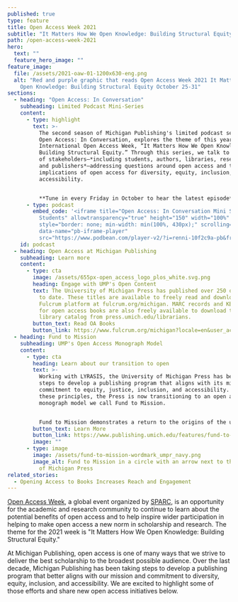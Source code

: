 ```yaml
---
published: true
type: feature
title: Open Access Week 2021
subtitle: "It Matters How We Open Knowledge: Building Structural Equity"
path: /open-access-week-2021
hero:
  text: ""
  feature_hero_image: ""
feature_image:
  file: /assets/2021-oaw-01-1200x630-eng.png
  alt: "Red and purple graphic that reads Open Access Week 2021 It Matters How We
    Open Knowledge: Building Structural Equity October 25-31"
sections:
  - heading: "Open Access: In Conversation"
    subheading: Limited Podcast Mini-Series
    content:
      - type: highlight
        text: >-
          The second season of Michigan Publishing's limited podcast series,
          Open Access: In Conversation, explores the theme of this year’s
          International Open Access Week, “It Matters How We Open Knowledge:
          Building Structural Equity.” Through this series, we talk to a range
          of stakeholders—*including students, authors, libraries, researchers,
          and publishers*—addressing questions around open access and the
          implications of open access for diversity, equity, inclusion, and
          accessibility.


          **Tune in every Friday in October to hear the latest episode**. [Subscribe wherever you get your podcasts](https://pod.link/1531931385) so you’ll never miss a show.
      - type: podcast
        embed_code: '<iframe title="Open Access: In Conversation Mini Series Episode 1:
          Students" allowtransparency="true" height="150" width="100%"
          style="border: none; min-width: min(100%, 430px);" scrolling="no"
          data-name="pb-iframe-player"
          src="https://www.podbean.com/player-v2/?i=renni-10f2c9a-pb&from=pb6admin&share=1&download=1&rtl=0&fonts=Arial&skin=1&font-color=auto&btn-skin=7"></iframe>'
    id: podcast
  - heading: Open Access at Michigan Publishing
    subheading: Learn more
    content:
      - type: cta
        image: /assets/655px-open_access_logo_plos_white.svg.png
        heading: Engage with UMP's Open Content
        text: The University of Michigan Press has published over 250 open access titles
          to date. These titles are available to freely read and download on the
          Fulcrum platform at fulcrum.org/michigan. MARC records and KBART files
          for open access books are also freely available to download to your
          library catalog from press.umich.edu/librarians.
        button_text: Read OA Books
        button_link: https://www.fulcrum.org/michigan?locale=en&user_access=oa
  - heading: Fund to Mission
    subheading: UMP's Open Access Monograph Model
    content:
      - type: cta
        heading: Learn about our transition to open
        text: >-
          Working with LYRASIS, the University of Michigan Press has been taking
          steps to develop a publishing program that aligns with its mission and
          commitment to equity, justice, inclusion, and accessibility. Based on
          these principles, the Press is now transitioning to an open access
          monograph model we call Fund to Mission.


          Fund to Mission demonstrates a return to the origins of the university press movement and moves toward a more open, sustainable infrastructure for the humanities and social sciences.
        button_text: Learn More
        button_link: https://www.publishing.umich.edu/features/fund-to-mission
        image: ""
      - type: image
        image: /assets/fund-to-mission-wordmark_umpr_navy.png
        image_alt: Fund to Mission in a circle with an arrow next to the text University
          of Michigan Press
related_stories:
  - Opening Access to Books Increases Reach and Engagement
---
```

[Open Access Week](http://openaccessweek.org/), a global event organized by [SPARC](https://sparcopen.org/), is an opportunity for the academic and research community to continue to learn about the potential benefits of open access and to help inspire wider participation in helping to make open access a new norm in scholarship and research. The theme for the 2021 week is "It Matters How We Open Knowledge: Building Structural Equity."

At Michigan Publishing, open access is one of many ways that we strive to deliver the best scholarship to the broadest possible audience. Over the last decade, Michigan Publishing has been taking steps to develop a publishing program that better aligns with our mission and commitment to diversity, equity, inclusion, and accessibility. We are excited to highlight some of those efforts and share new open access initiatives below.